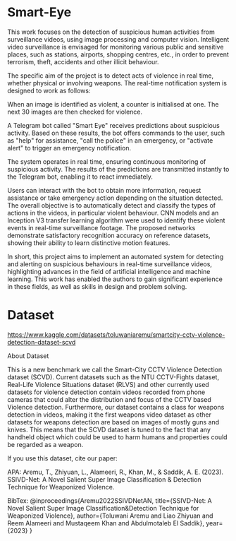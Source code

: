 # Smart-Eye
This work focuses on the detection of suspicious human activities from surveillance videos, using image processing and computer vision. Intelligent video surveillance is envisaged for monitoring various public and sensitive places, such as stations, airports, shopping centres, etc., in order to prevent terrorism, theft, accidents and other illicit behaviour.

The specific aim of the project is to detect acts of violence in real time, whether physical or involving weapons. The real-time notification system is designed to work as follows:

When an image is identified as violent, a counter is initialised at one. The next 30 images are then checked for violence.

A Telegram bot called "Smart Eye" receives predictions about suspicious activity. Based on these results, the bot offers commands to the user, such as "help" for assistance, "call the police" in an emergency, or "activate alert" to trigger an emergency notification.

The system operates in real time, ensuring continuous monitoring of suspicious activity. The results of the predictions are transmitted instantly to the Telegram bot, enabling it to react immediately.

Users can interact with the bot to obtain more information, request assistance or take emergency action depending on the situation detected.
The overall objective is to automatically detect and classify the types of actions in the videos, in particular violent behaviour. CNN models and an Inception V3 transfer learning algorithm were used to identify these violent events in real-time surveillance footage. The proposed networks demonstrate satisfactory recognition accuracy on reference datasets, showing their ability to learn distinctive motion features.

In short, this project aims to implement an automated system for detecting and alerting on suspicious behaviours in real-time surveillance videos, highlighting advances in the field of artificial intelligence and machine learning. This work has enabled the authors to gain significant experience in these fields, as well as skills in design and problem solving.
# Dataset
https://www.kaggle.com/datasets/toluwaniaremu/smartcity-cctv-violence-detection-dataset-scvd

About Dataset

This is a new benchmark we call the Smart-City CCTV Violence Detection dataset (SCVD). Current datasets such as the NTU CCTV-Fights dataset, Real-Life Violence Situations dataset (RLVS) and other currently used datasets for violence detection contain videos recorded from phone cameras that could alter the distribution and focus of the CCTV based Violence detection. Furthermore, our dataset contains a class for weapons detection in videos, making it the first weapons video dataset as other datasets for weapons detection are based on images of mostly guns and knives. This means that the SCVD dataset is tuned to the fact that any handheld object which could be used to harm humans and properties could be regarded as a weapon.

If you use this dataset, cite our paper:

APA: Aremu, T., Zhiyuan, L., Alameeri, R., Khan, M., & Saddik, A. E. (2023). SSIVD-Net: A Novel Salient Super Image Classification & Detection Technique for Weaponized Violence.

BibTex: @inproceedings{Aremu2022SSIVDNetAN,
title={SSIVD-Net: A Novel Salient Super Image Classification\&Detection Technique for Weaponized Violence},
author={Toluwani Aremu and Liao Zhiyuan and Reem Alameeri and Mustaqeem Khan and Abdulmotaleb El Saddik},
year={2023}
}
